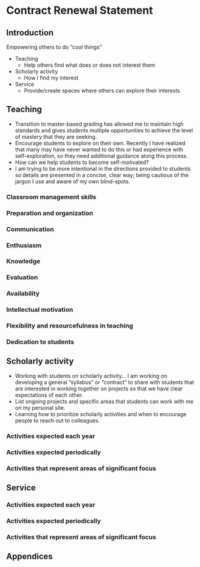 Contract Renewal Statement
================

## Introduction

Empowering others to do “cool things”

  - Teaching
      - Help others find what does or does not interest them
  - Scholarly activity
      - How I find my interest
  - Service
      - Provide/create spaces where others can explore their interests

## Teaching

  - Transition to master-based grading has allowed me to maintain high
    standards and gives students multiple opportunities to achieve the
    level of mastery that they are seeking.
  - Encourage students to explore on their own. Recently I have realized
    that many may have never wanted to do this or had experience with
    self-exploration, so they need additional guidance along this
    process.
  - How can we help students to become self-motivated?
  - I am trying to be more intentional in the directions provided to
    students so details are presented in a concise, clear way; being
    cautious of the jargon I use and aware of my own blind-spots.

### Classroom management skills

### Preparation and organization

### Communication

### Enthusiasm

### Knowledge

### Evaluation

### Availability

### Intellectual motivation

### Flexibility and resourcefulness in teaching

### Dedication to students

## Scholarly activity

  - Working with students on scholarly activity… I am working on
    developing a general “syllabus” or “contract” to share with students
    that are interested in working together on projects so that we have
    clear expectations of each other.
  - List ongoing projects and specific areas that students can work with
    me on my personal site.
  - Learning how to prioritize scholarly activities and when to
    encourage people to reach out to colleagues.

### Activities expected each year

### Activities expected periodically

### Activities that represent areas of significant focus

## Service

### Activities expected each year

### Activities expected periodically

### Activities that represent areas of significant focus

## Appendices
